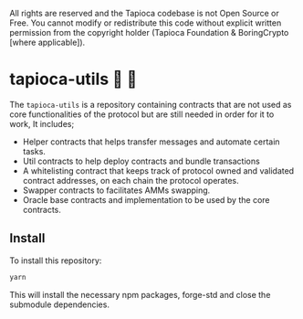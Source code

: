 All rights are reserved and the Tapioca codebase is not Open Source or Free. You cannot modify or redistribute this code without explicit written permission from the copyright holder (Tapioca Foundation & BoringCrypto [where applicable]).

# tapioca-utils 🍹 🤙

The `tapioca-utils` is a repository containing contracts that are not used as core functionalities of the protocol but are still needed in order for it to work, It includes;

- Helper contracts that helps transfer messages and automate certain tasks.
- Util contracts to help deploy contracts and bundle transactions
- A whitelisting contract that keeps track of protocol owned and validated contract addresses, on each chain the protocol operates.
- Swapper contracts to facilitates AMMs swapping.
- Oracle base contracts and implementation to be used by the core contracts.


## Install

To install this repository:

```bash
yarn
```
This will install the necessary npm packages, forge-std and close the submodule dependencies.